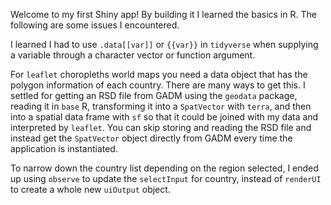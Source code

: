 Welcome to my first Shiny app! By building it I learned the basics in R. The following are some issues I encountered.

I learned I had to use `.data[[var]]` or `{{var}}` in `tidyverse` when supplying a variable through a character vector or function argument.

For `leaflet` choropleths world maps you need a data object that has the polygon information of each country. There are many ways to get this. I settled for getting an RSD file from GADM using the `geodata` package, reading it in `base` R, transforming it into a `SpatVector` with `terra`, and then into a spatial data frame with `sf` so that it could be joined with my data and interpreted by `leaflet`. You can skip storing and reading the RSD file and instead get the `SpatVector` object directly from GADM every time the application is instantiated. 

To narrow down the country list depending on the region selected, I ended up using `observe` to update the `selectInput` for country, instead of `renderUI` to create a whole new `uiOutput` object.